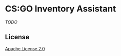 # CS:GO Inventory Assistant

_TODO_

## License

[Apache License 2.0](https://github.com/PryosCode/CSGOIA/blob/master/LICENSE)